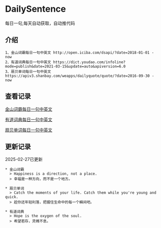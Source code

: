 # DailySentence

每日一句,每天自动获取，自动推代码

## 介绍

```
1、金山词霸每日一句中英文 http://open.iciba.com/dsapi/?date=2018-01-01 - now
2、有道词典每日一句中英文 https://dict.youdao.com/infoline?mode=publish&date=2021-03-15&update=auto&apiversion=6.0
3、扇贝单词每日一句中英文 https://apiv3.shanbay.com/weapps/dailyquote/quote/?date=2016-09-30 - now
```

## 查看记录

[金山词霸每日一句中英文](./data/iciba/)

[有道词典每日一句中英文](./data/youdao/)

[扇贝单词每日一句中英文](./data/shanbay/)

## 更新记录
2025-02-27已更新 
```
* 金山词霸
  > Happiness is a direction, not a place.
  > 幸福是一种方向，而不是一个地方。

* 扇贝单词
  > Catch the moments of your life. Catch them while you're young and quick.
  > 趁你还年轻利落，把握住生命中的每一个瞬间吧。

* 有道词典
  > Hope is the oxygen of the soul.
  > 希望若存，灵魄不息。

```
